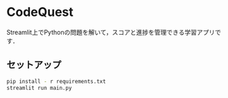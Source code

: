 # CodeQuest
Streamlit上でPythonの問題を解いて，スコアと進捗を管理できる学習アプリです．

## セットアップ
```bash
pip install - r requirements.txt
streamlit run main.py